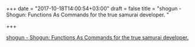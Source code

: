 +++
date = "2017-10-18T14:00:54+03:00"
draft = false
title = "shogun - Shogun: Functions As Commands for the true samurai developer. "

+++

<p><a href="https://github.com/influx6/shogun">shogun - Shogun: Functions As Commands for the true samurai developer. </a></p>
